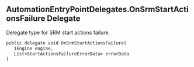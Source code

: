 ## AutomationEntryPointDelegates.OnSrmStartActionsFailure Delegate

Delegate type for SRM start actions failure.

```txt
public delegate void OnSrmStartActionsFailure(                                   
   IEngine engine,                              
   List<StartActionsFailureErrorData> errorData
)                                                                                
```

